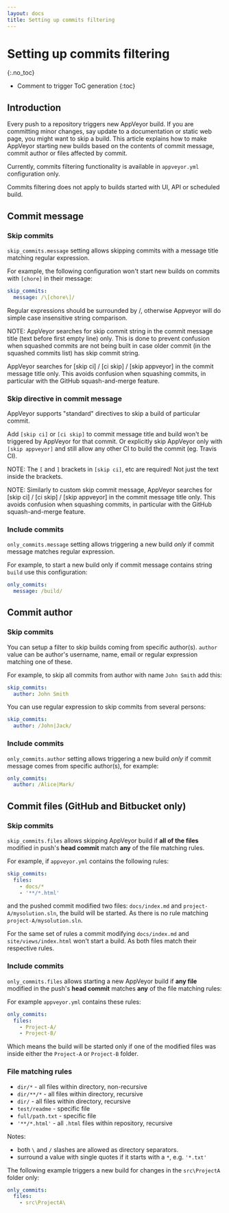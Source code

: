 ```yaml
---
layout: docs
title: Setting up commits filtering
---
```


<!-- markdownlint-disable MD022 MD032 -->
# Setting up commits filtering
{:.no_toc}

* Comment to trigger ToC generation
{:toc}
<!-- markdownlint-enable MD022 MD032 -->

## Introduction

Every push to a repository triggers new AppVeyor build. If you are committing minor changes, say update to a documentation or static web page, you might want to skip a build.
This article explains how to make AppVeyor starting new builds based on the contents of commit message, commit author or files affected by commit.

Currently, commits filtering functionality is available in `appveyor.yml` configuration only.

Commits filtering does not apply to builds started with UI, API or scheduled build.

## Commit message

### Skip commits

`skip_commits.message` setting allows skipping commits with a message title matching regular expression.

For example, the following configuration won't start new builds on commits with `[chore]` in their message:

```yaml
skip_commits:
  message: /\[chore\]/
```

Regular expressions should be surrounded by /, otherwise Appveyor will do simple case insensitive string comparison.

NOTE: AppVeyor searches for skip commit string in the commit message title (text before first empty line) only. This is done to prevent confusion when squashed commits are not being built in case older commit (in the squashed commits list) has skip commit string.

AppVeyor searches for [skip ci] / [ci skip] / [skip appveyor] in the commit message title only. This avoids confusion when squashing commits, in particular with the GitHub squash-and-merge feature.

### Skip directive in commit message

AppVeyor supports "standard" directives to skip a build of particular commit.

Add `[skip ci]` or `[ci skip]` to commit message title and build won't be triggered by AppVeyor for that commit.
Or explicitly skip AppVeyor only with `[skip appveyor]` and still allow any other CI to build the commit (eg. Travis CI).

NOTE: The `[` and `]` brackets in `[skip ci]`, etc are required! Not just the text inside the brackets.

NOTE: Similarly to custom skip commit message, AppVeyor searches for [skip ci] / [ci skip] / [skip appveyor] in the commit message title only. This avoids confusion when squashing commits, in particular with the GitHub squash-and-merge feature.

### Include commits

`only_commits.message` setting allows triggering a new build *only* if commit message matches regular expression.

For example, to start a new build only if commit message contains string `build` use this configuration:

```yaml
only_commits:
  message: /build/
```


## Commit author

### Skip commits

You can setup a filter to skip builds coming from specific author(s).
`author` value can be author's username, name, email or regular expression matching one of these.

For example, to skip all commits from author with name `John Smith` add this:

```yaml
skip_commits:
  author: John Smith
```

You can use regular expression to skip commits from several persons:

```yaml
skip_commits:
  author: /John|Jack/
```

### Include commits

`only_commits.author` setting allows triggering a new build *only* if commit message comes from specific author(s), for example:

```yaml
only_commits:
  author: /Alice|Mark/
```


## Commit files (GitHub and Bitbucket only)

### Skip commits

`skip_commits.files` allows skipping AppVeyor build if **all of the files** modified in push's **head commit** match **any** of the file matching rules.

For example, if `appveyor.yml` contains the following rules:

```yaml
skip_commits:
  files:
    - docs/*
    - '**/*.html'
```

and the pushed commit modified two files: `docs/index.md` and `project-A/mysolution.sln`, the build will be started. As there is no rule matching `project-A/mysolution.sln`.

For the same set of rules a commit modifying `docs/index.md` and `site/views/index.html` won't start a build. As both files match their respective rules.

### Include commits

`only_commits.files` allows starting a new AppVeyor build if **any file** modified in the push's **head commit** matches **any** of the file matching rules:

For example `appveyor.yml` contains these rules:

```yaml
only_commits:
  files:
    - Project-A/
    - Project-B/
```

Which means the build will be started only if one of the modified files was inside either the `Project-A` or `Project-B` folder.


### File matching rules

* `dir/*` - all files within directory, non-recursive
* `dir/**/*` - all files within directory, recursive
* `dir/` - all files within directory, recursive
* `test/readme` - specific file
* `full/path.txt` - specific file
* `'**/*.html'` - all `.html` files within repository, recursive

Notes:

* both `\` and `/` slashes are allowed as directory separators.
* surround a value with single quotes if it starts with a `*`, e.g. `'*.txt'`

The following example triggers a new build for changes in the `src\ProjectA` folder only:

```yaml
only_commits:
  files:
    - src\ProjectA\
```
